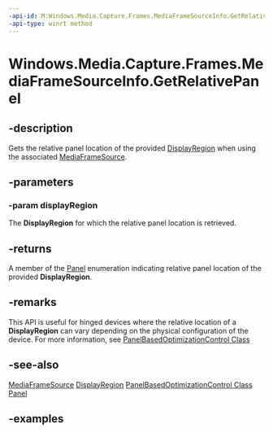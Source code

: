 ```yaml
---
-api-id: M:Windows.Media.Capture.Frames.MediaFrameSourceInfo.GetRelativePanel(Windows.UI.WindowManagement.DisplayRegion)
-api-type: winrt method
---
```


<!-- Method syntax.
public Panel MediaFrameSourceInfo.GetRelativePanel(DisplayRegion displayRegion)
-->

# Windows.Media.Capture.Frames.MediaFrameSourceInfo.GetRelativePanel

## -description

Gets the relative panel location of the provided [DisplayRegion](/uwp/api/windows.ui.windowmanagement.displayregion) when using the associated [MediaFrameSource](mediaframesource.md).

## -parameters

### -param displayRegion

The **DisplayRegion** for which the relative panel location is retrieved.

## -returns

A member of the [Panel](/uwp/api/windows.devices.enumeration.panel) enumeration indicating relative panel location of the provided **DisplayRegion**.

## -remarks

This API is useful for hinged devices where the relative location of a **DisplayRegion** can vary depending on the physical configuration of the device.  For more information, see [PanelBasedOptimizationControl Class](/uwp/api/windows.media.devices.panelbasedoptimizationcontrol)

## -see-also

[MediaFrameSource](mediaframesource.md)
[DisplayRegion](/uwp/api/windows.ui.windowmanagement.displayregion)
[PanelBasedOptimizationControl Class](/uwp/api/windows.media.devices.panelbasedoptimizationcontrol)
[Panel](/uwp/api/windows.devices.enumeration.panel)

## -examples

